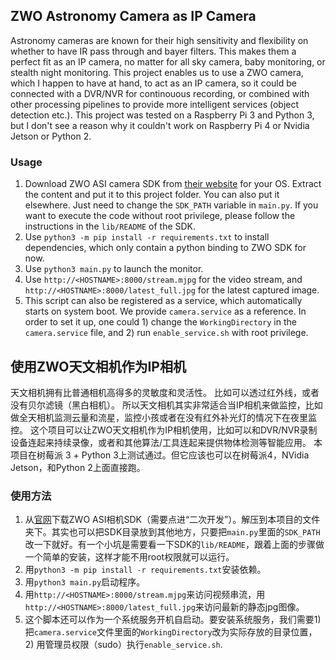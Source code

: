 ## ZWO Astronomy Camera as IP Camera

Astronomy cameras are known for their high sensitivity and flexibility on whether to have IR pass through and bayer filters.
This makes them a perfect fit as an IP camera, no matter for all sky camera, baby monitoring, or stealth night monitoring.
This project enables us to use a ZWO camera, which I happen to have at hand, to act as an IP camera, so it could be connected with a DVR/NVR for continouous recording, or combined with other processing pipelines to provide more intelligent services (object detection etc.).
This project was tested on a Raspberry Pi 3 and Python 3, but I don't see a reason why it couldn't work on Raspberry Pi 4 or Nvidia Jetson or Python 2.

### Usage

1. Download ZWO ASI camera SDK from [their website](https://download.astronomy-imaging-camera.com/for-developer/) for your OS. Extract the content and put it to this project folder. You can also put it elsewhere. Just need to change the `SDK_PATH` variable in `main.py`. If you want to execute the code without root privilege, please follow the instructions in the `lib/README` of the SDK.
2. Use `python3 -m pip install -r requirements.txt` to install dependencies, which only contain a python binding to ZWO SDK for now.
3. Use `python3 main.py` to launch the monitor.
4. Use `http://<HOSTNAME>:8000/stream.mjpg` for the video stream, and `http://<HOSTNAME>:8000/latest_full.jpg` for the latest captured image.
5. This script can also be registered as a service, which automatically starts on system boot. We provide `camera.service` as a reference. In order to set it up, one could 1) change the `WorkingDirectory` in the `camera.service` file, and 2) run `enable_service.sh` with root privilege.

## 使用ZWO天文相机作为IP相机

天文相机拥有比普通相机高得多的灵敏度和灵活性。
比如可以透过红外线，或者没有贝尔滤镜（黑白相机）。
所以天文相机其实非常适合当IP相机来做监控，比如做全天相机监测云量和流星，监控小孩或者在没有红外补光灯的情况下在夜里监控。
这个项目可以让ZWO天文相机作为IP相机使用，比如可以和DVR/NVR录制设备连起来持续录像，或者和其他算法/工具连起来提供物体检测等智能应用。
本项目在树莓派 3 + Python 3上测试通过。但它应该也可以在树莓派4，NVidia Jetson，和Python 2上面直接跑。

### 使用方法

1. 从[官网](http://zwoasi.com/software)下载ZWO ASI相机SDK（需要点进“二次开发”）。解压到本项目的文件夹下。其实也可以把SDK目录放到其他地方，只要把`main.py`里面的`SDK_PATH`改一下就好。有一个小坑是需要看一下SDK的`lib/README`，跟着上面的步骤做一个简单的安装，这样才能不用root权限就可以运行。
2. 用`python3 -m pip install -r requirements.txt`安装依赖。
3. 用`python3 main.py`启动程序。
4. 用`http://<HOSTNAME>:8000/stream.mjpg`来访问视频串流，用`http://<HOSTNAME>:8000/latest_full.jpg`来访问最新的静态jpg图像。
5. 这个脚本还可以作为一个系统服务开机自启动。要安装系统服务，我们需要1) 把`camera.service`文件里面的`WorkingDirectory`改为实际存放的目录位置，2) 用管理员权限（sudo）执行`enable_service.sh`.